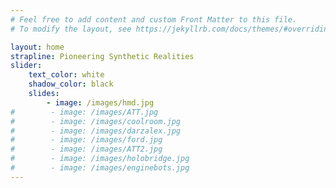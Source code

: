 ```yaml
---
# Feel free to add content and custom Front Matter to this file.
# To modify the layout, see https://jekyllrb.com/docs/themes/#overriding-theme-defaults

layout: home
strapline: Pioneering Synthetic Realities
slider:
    text_color: white
    shadow_color: black
    slides:
        - image: /images/hmd.jpg
#        - image: /images/ATT.jpg
#        - image: /images/coolroom.jpg
#        - image: /images/darzalex.jpg
#        - image: /images/ford.jpg
#        - image: /images/ATT2.jpg
#        - image: /images/holobridge.jpg
#        - image: /images/enginebots.jpg
---
```


